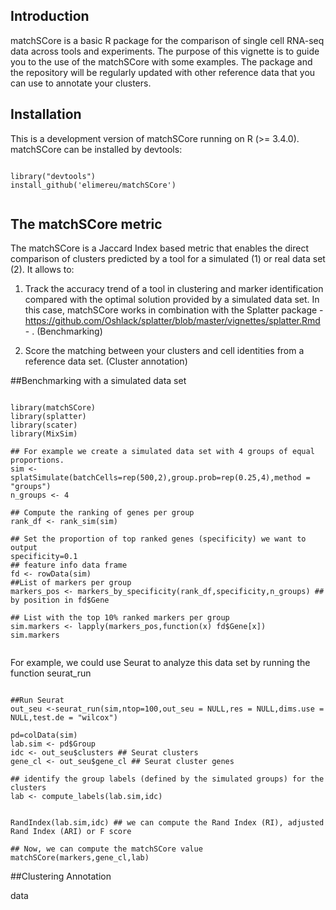 ## Introduction

matchSCore is a basic R package for the comparison of single cell RNA-seq data across tools and experiments.
The purpose of this vignette is to guide you to the use of the matchSCore with some examples. 
The package and the repository will be regularly updated with other reference data that you can use to annotate your clusters.  

## Installation

This is a development version of matchSCore running on R (>= 3.4.0).
matchSCore can be installed by devtools:

```{r,eval=FALSE}

library("devtools")
install_github('elimereu/matchSCore')


```


## The matchSCore metric

The matchSCore is a Jaccard Index based metric that enables the direct comparison of clusters predicted by a tool for a simulated (1) or real data set (2). It allows to:

1. Track the accuracy trend of a tool in clustering and marker identification compared with the optimal solution provided by a simulated data set. In this case, matchSCore works in combination with the Splatter package - https://github.com/Oshlack/splatter/blob/master/vignettes/splatter.Rmd - . (Benchmarking)

2. Score the matching between your clusters and cell identities from a reference data set. (Cluster annotation) 


##Benchmarking with a simulated data set


```{r,eval=FALSE}

library(matchSCore)
library(splatter)
library(scater)
library(MixSim)

## For example we create a simulated data set with 4 groups of equal proportions. 
sim <- splatSimulate(batchCells=rep(500,2),group.prob=rep(0.25,4),method = "groups")
n_groups <- 4

## Compute the ranking of genes per group
rank_df <- rank_sim(sim)

## Set the proportion of top ranked genes (specificity) we want to output
specificity=0.1
## feature info data frame
fd <- rowData(sim)
##List of markers per group
markers_pos <- markers_by_specificity(rank_df,specificity,n_groups) ## by position in fd$Gene

## List with the top 10% ranked markers per group
sim.markers <- lapply(markers_pos,function(x) fd$Gene[x])
sim.markers


```

For example, we could use Seurat to analyze this data set by running the function seurat_run

```{r,eval=FALSE}

##Run Seurat
out_seu <-seurat_run(sim,ntop=100,out_seu = NULL,res = NULL,dims.use = NULL,test.de = "wilcox")

pd=colData(sim)
lab.sim <- pd$Group
idc <- out_seu$clusters ## Seurat clusters
gene_cl <- out_seu$gene_cl ## Seurat cluster genes

## identify the group labels (defined by the simulated groups) for the clusters 
lab <- compute_labels(lab.sim,idc)


RandIndex(lab.sim,idc) ## we can compute the Rand Index (RI), adjusted Rand Index (ARI) or F score

## Now, we can compute the matchSCore value 
matchSCore(markers,gene_cl,lab)

```

##Clustering Annotation

data

